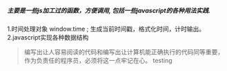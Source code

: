 ##### 主要是一些js加工过的函数，方便调用, 包括一些javascript的各种用法实践.
1.时间处理对象 window.time ; 生成当前时间戳，格式化时间，计时输出。
2.javascript实现各种数据结构
> 编写出让人容易阅读的代码和编写出让计算机能正确执行的代码同等重要，作为负责任的程序员，必须将这一点牢记在心。
testing








